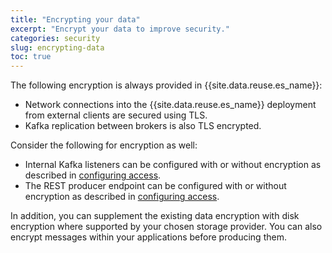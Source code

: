 ```yaml
---
title: "Encrypting your data"
excerpt: "Encrypt your data to improve security."
categories: security
slug: encrypting-data
toc: true
---
```


The following encryption is always provided in {{site.data.reuse.es_name}}:

- Network connections into the {{site.data.reuse.es_name}} deployment from external clients are secured using TLS.
- Kafka replication between brokers is also TLS encrypted.

Consider the following for encryption as well:
- Internal Kafka listeners can be configured with or without encryption as described in [configuring access](../../installing/configuring/#configuring-access).
- The REST producer endpoint can be configured with or without encryption as described in [configuring access](../../installing/configuring/#configuring-access).

In addition, you can supplement the existing data encryption with disk encryption where supported by your chosen storage provider. You can also encrypt messages within your applications before producing them.
